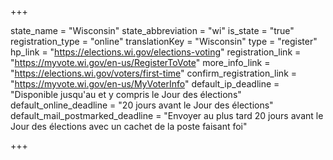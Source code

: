 +++

state_name = "Wisconsin"
state_abbreviation = "wi"
is_state = "true"
registration_type = "online"
translationKey = "Wisconsin"
type = "register"
hp_link = "https://elections.wi.gov/elections-voting"
registration_link = "https://myvote.wi.gov/en-us/RegisterToVote"
more_info_link = "https://elections.wi.gov/voters/first-time"
confirm_registration_link = "https://myvote.wi.gov/en-us/MyVoterInfo"
default_ip_deadline = "Disponible jusqu'au et y compris le Jour des élections"
default_online_deadline = "20 jours avant le Jour des élections"
default_mail_postmarked_deadline = "Envoyer au plus tard 20 jours avant le Jour des élections avec un cachet de la poste faisant foi"

+++